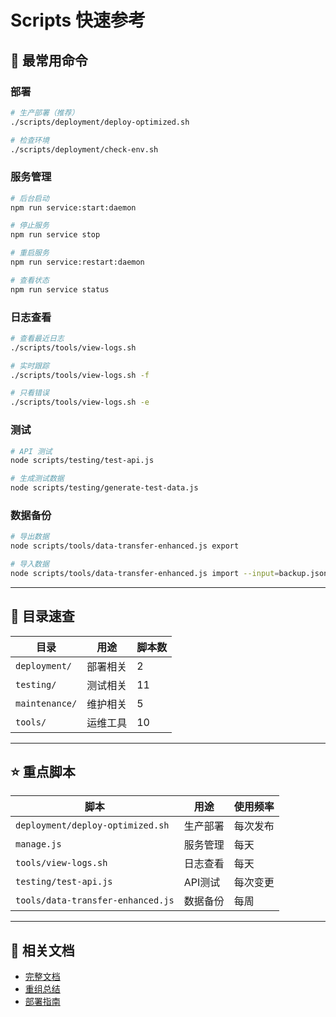 # Scripts 快速参考

## 🚀 最常用命令

### 部署
```bash
# 生产部署（推荐）
./scripts/deployment/deploy-optimized.sh

# 检查环境
./scripts/deployment/check-env.sh
```

### 服务管理
```bash
# 后台启动
npm run service:start:daemon

# 停止服务
npm run service stop

# 重启服务
npm run service:restart:daemon

# 查看状态
npm run service status
```

### 日志查看
```bash
# 查看最近日志
./scripts/tools/view-logs.sh

# 实时跟踪
./scripts/tools/view-logs.sh -f

# 只看错误
./scripts/tools/view-logs.sh -e
```

### 测试
```bash
# API 测试
node scripts/testing/test-api.js

# 生成测试数据
node scripts/testing/generate-test-data.js
```

### 数据备份
```bash
# 导出数据
node scripts/tools/data-transfer-enhanced.js export

# 导入数据
node scripts/tools/data-transfer-enhanced.js import --input=backup.json
```

---

## 📁 目录速查

| 目录 | 用途 | 脚本数 |
|------|------|--------|
| `deployment/` | 部署相关 | 2 |
| `testing/` | 测试相关 | 11 |
| `maintenance/` | 维护相关 | 5 |
| `tools/` | 运维工具 | 10 |

---

## ⭐ 重点脚本

| 脚本 | 用途 | 使用频率 |
|------|------|----------|
| `deployment/deploy-optimized.sh` | 生产部署 | 每次发布 |
| `manage.js` | 服务管理 | 每天 |
| `tools/view-logs.sh` | 日志查看 | 每天 |
| `testing/test-api.js` | API测试 | 每次变更 |
| `tools/data-transfer-enhanced.js` | 数据备份 | 每周 |

---

## 🔗 相关文档

- [完整文档](./README.md)
- [重组总结](./REORGANIZATION_SUMMARY.md)
- [部署指南](../../QUICK_DEPLOY.md)
